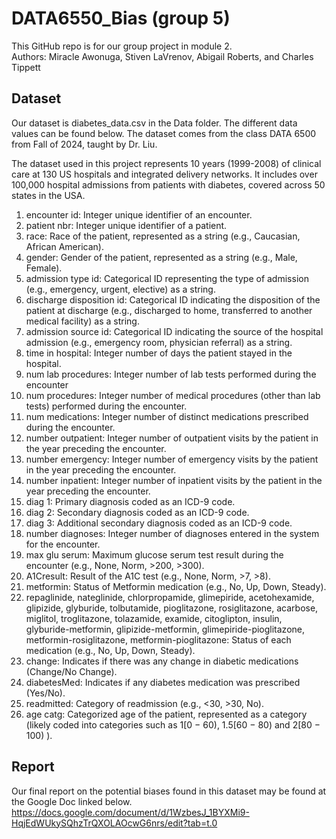 # DATA6550_Bias (group 5)
This GitHub repo is for our group project in module 2.  
Authors: Miracle Awonuga, Stiven LaVrenov, Abigail Roberts, and Charles Tippett

## Dataset
Our dataset is diabetes_data.csv in the Data folder. The different data values can be found below. The dataset comes from the class DATA 6500 from Fall of 2024, taught by Dr. Liu.

The dataset used in this project represents 10 years (1999-2008) of clinical care at 130 US
hospitals and integrated delivery networks. It includes over 100,000 hospital admissions from patients
with diabetes, covered across 50 states in the USA.

1. encounter id: Integer unique identifier of an encounter.
2. patient nbr: Integer unique identifier of a patient.
3. race: Race of the patient, represented as a string (e.g., Caucasian, African American).
4. gender: Gender of the patient, represented as a string (e.g., Male, Female).
5. admission type id: Categorical ID representing the type of admission (e.g., emergency, urgent,
elective) as a string.
6. discharge disposition id: Categorical ID indicating the disposition of the patient at discharge
(e.g., discharged to home, transferred to another medical facility) as a string.
7. admission source id: Categorical ID indicating the source of the hospital admission (e.g.,
emergency room, physician referral) as a string.
8. time in hospital: Integer number of days the patient stayed in the hospital.
9. num lab procedures: Integer number of lab tests performed during the encounter
10. num procedures: Integer number of medical procedures (other than lab tests) performed
during the encounter.
11. num medications: Integer number of distinct medications prescribed during the encounter.
12. number outpatient: Integer number of outpatient visits by the patient in the year preceding
the encounter.
13. number emergency: Integer number of emergency visits by the patient in the year preceding
the encounter.
14. number inpatient: Integer number of inpatient visits by the patient in the year preceding the
encounter.
15. diag 1: Primary diagnosis coded as an ICD-9 code.
16. diag 2: Secondary diagnosis coded as an ICD-9 code.
17. diag 3: Additional secondary diagnosis coded as an ICD-9 code.
18. number diagnoses: Integer number of diagnoses entered in the system for the encounter.
19. max glu serum: Maximum glucose serum test result during the encounter (e.g., None, Norm, >200, >300).
20. A1Cresult: Result of the A1C test (e.g., None, Norm, >7, >8).
21. metformin: Status of Metformin medication (e.g., No, Up, Down, Steady).
22. repaglinide, nateglinide, chlorpropamide, glimepiride, acetohexamide, glipizide, glyburide, tolbutamide, pioglitazone, rosiglitazone, acarbose, miglitol, troglitazone, tolazamide, examide, citoglipton, insulin, glyburide-metformin, glipizide-metformin,
glimepiride-pioglitazone, metformin-rosiglitazone, metformin-pioglitazone: Status of
each medication (e.g., No, Up, Down, Steady).
23. change: Indicates if there was any change in diabetic medications (Change/No Change).
24. diabetesMed: Indicates if any diabetes medication was prescribed (Yes/No).
25. readmitted: Category of readmission (e.g., <30, >30, No).
26. age catg: Categorized age of the patient, represented as a category (likely coded into categories
such as 1[0 − 60), 1.5[60 − 80) and 2[80 − 100) ).


## Report
Our final report on the potential biases found in this dataset may be found at the Google Doc linked below.  
https://docs.google.com/document/d/1WzbesJ_1BYXMi9-HqjEdWUkySQhzTrQXOLAOcwG6nrs/edit?tab=t.0 
